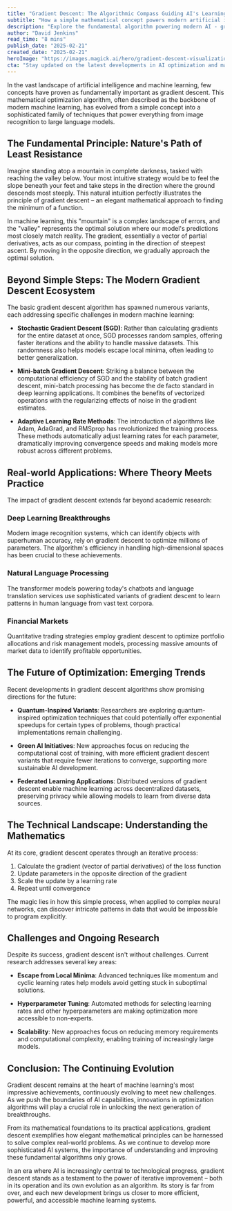 ```yaml
---
title: "Gradient Descent: The Algorithmic Compass Guiding AI's Learning Journey"
subtitle: "How a simple mathematical concept powers modern artificial intelligence"
description: "Explore the fundamental algorithm powering modern AI - gradient descent. From its intuitive mountain-descent analogy to cutting-edge applications in deep learning and natural language processing, discover how this mathematical concept guides artificial intelligence's learning process and shapes the future of technology."
author: "David Jenkins"
read_time: "8 mins"
publish_date: "2025-02-21"
created_date: "2025-02-21"
heroImage: "https://images.magick.ai/hero/gradient-descent-visualization.jpg"
cta: "Stay updated on the latest developments in AI optimization and machine learning algorithms - follow us on LinkedIn for regular insights into the technologies shaping our future."
---
```


In the vast landscape of artificial intelligence and machine learning, few concepts have proven as fundamentally important as gradient descent. This mathematical optimization algorithm, often described as the backbone of modern machine learning, has evolved from a simple concept into a sophisticated family of techniques that power everything from image recognition to large language models.

## The Fundamental Principle: Nature's Path of Least Resistance

Imagine standing atop a mountain in complete darkness, tasked with reaching the valley below. Your most intuitive strategy would be to feel the slope beneath your feet and take steps in the direction where the ground descends most steeply. This natural intuition perfectly illustrates the principle of gradient descent – an elegant mathematical approach to finding the minimum of a function.

In machine learning, this "mountain" is a complex landscape of errors, and the "valley" represents the optimal solution where our model's predictions most closely match reality. The gradient, essentially a vector of partial derivatives, acts as our compass, pointing in the direction of steepest ascent. By moving in the opposite direction, we gradually approach the optimal solution.

## Beyond Simple Steps: The Modern Gradient Descent Ecosystem

The basic gradient descent algorithm has spawned numerous variants, each addressing specific challenges in modern machine learning:

- **Stochastic Gradient Descent (SGD)**: Rather than calculating gradients for the entire dataset at once, SGD processes random samples, offering faster iterations and the ability to handle massive datasets. This randomness also helps models escape local minima, often leading to better generalization.

- **Mini-batch Gradient Descent**: Striking a balance between the computational efficiency of SGD and the stability of batch gradient descent, mini-batch processing has become the de facto standard in deep learning applications. It combines the benefits of vectorized operations with the regularizing effects of noise in the gradient estimates.

- **Adaptive Learning Rate Methods**: The introduction of algorithms like Adam, AdaGrad, and RMSprop has revolutionized the training process. These methods automatically adjust learning rates for each parameter, dramatically improving convergence speeds and making models more robust across different problems.

## Real-world Applications: Where Theory Meets Practice

The impact of gradient descent extends far beyond academic research:

### Deep Learning Breakthroughs
Modern image recognition systems, which can identify objects with superhuman accuracy, rely on gradient descent to optimize millions of parameters. The algorithm's efficiency in handling high-dimensional spaces has been crucial to these achievements.

### Natural Language Processing
The transformer models powering today's chatbots and language translation services use sophisticated variants of gradient descent to learn patterns in human language from vast text corpora.

### Financial Markets
Quantitative trading strategies employ gradient descent to optimize portfolio allocations and risk management models, processing massive amounts of market data to identify profitable opportunities.

## The Future of Optimization: Emerging Trends

Recent developments in gradient descent algorithms show promising directions for the future:

- **Quantum-Inspired Variants**: Researchers are exploring quantum-inspired optimization techniques that could potentially offer exponential speedups for certain types of problems, though practical implementations remain challenging.

- **Green AI Initiatives**: New approaches focus on reducing the computational cost of training, with more efficient gradient descent variants that require fewer iterations to converge, supporting more sustainable AI development.

- **Federated Learning Applications**: Distributed versions of gradient descent enable machine learning across decentralized datasets, preserving privacy while allowing models to learn from diverse data sources.

## The Technical Landscape: Understanding the Mathematics

At its core, gradient descent operates through an iterative process:

1. Calculate the gradient (vector of partial derivatives) of the loss function
2. Update parameters in the opposite direction of the gradient
3. Scale the update by a learning rate
4. Repeat until convergence

The magic lies in how this simple process, when applied to complex neural networks, can discover intricate patterns in data that would be impossible to program explicitly.

## Challenges and Ongoing Research

Despite its success, gradient descent isn't without challenges. Current research addresses several key areas:

- **Escape from Local Minima**: Advanced techniques like momentum and cyclic learning rates help models avoid getting stuck in suboptimal solutions.

- **Hyperparameter Tuning**: Automated methods for selecting learning rates and other hyperparameters are making optimization more accessible to non-experts.

- **Scalability**: New approaches focus on reducing memory requirements and computational complexity, enabling training of increasingly large models.

## Conclusion: The Continuing Evolution

Gradient descent remains at the heart of machine learning's most impressive achievements, continuously evolving to meet new challenges. As we push the boundaries of AI capabilities, innovations in optimization algorithms will play a crucial role in unlocking the next generation of breakthroughs.

From its mathematical foundations to its practical applications, gradient descent exemplifies how elegant mathematical principles can be harnessed to solve complex real-world problems. As we continue to develop more sophisticated AI systems, the importance of understanding and improving these fundamental algorithms only grows.

In an era where AI is increasingly central to technological progress, gradient descent stands as a testament to the power of iterative improvement – both in its operation and its own evolution as an algorithm. Its story is far from over, and each new development brings us closer to more efficient, powerful, and accessible machine learning systems.